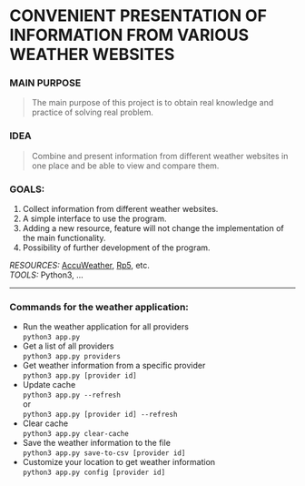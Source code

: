 # CONVENIENT PRESENTATION OF INFORMATION FROM VARIOUS WEATHER WEBSITES
### MAIN PURPOSE
> The main purpose of this project is to obtain real knowledge and practice of solving real problem.
### IDEA
> Combine and present information from different weather websites in one place and be able to view and compare them.
### GOALS:
1. Collect information from different weather websites.
2. A simple interface to use the program. 
3. Adding a new resource, feature will not change the implementation of the main functionality.
4. Possibility of further development of the program.

*RESOURCES:* [AccuWeather](https://www.accuweather.com/), [Rp5](http://rp5.ua/), etc.\
*TOOLS:* Python3, ...
***
### Commands for the weather application:
* Run the weather application for all providers\
`python3 app.py`
* Get a list of all providers\
`python3 app.py providers`
* Get weather information from a specific provider\
`python3 app.py [provider id]`
* Update cache\
`python3 app.py --refresh`\
or\
`python3 app.py [provider id] --refresh`
* Clear cache\
`python3 app.py clear-cache`
* Save the weather information to the file\
`python3 app.py save-to-csv [provider id]`
* Customize your location to get weather information\
`python3 app.py config [provider id]`